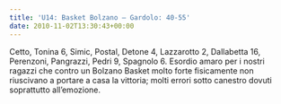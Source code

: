 ```yaml
---
title: 'U14: Basket Bolzano – Gardolo: 40-55'
date: 2010-11-02T13:30:43+00:00
---
```

Cetto, Tonina 6, Simic, Postal, Detone 4, Lazzarotto 2, Dallabetta 16, Perenzoni, Pangrazzi, Pedri 9, Spagnolo 6. Esordio amaro per i nostri ragazzi che contro un Bolzano Basket molto forte fisicamente non riuscivano a portare a casa la vittoria; molti errori sotto canestro dovuti soprattutto all’emozione.